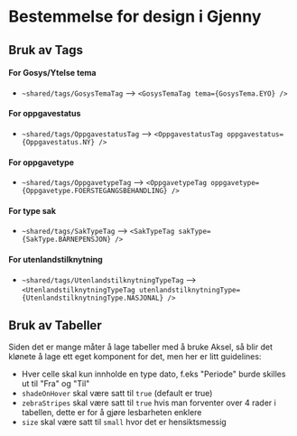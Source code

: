 # Bestemmelse for design i Gjenny

## Bruk av Tags

#### For Gosys/Ytelse tema 
- `~shared/tags/GosysTemaTag` --> `<GosysTemaTag tema={GosysTema.EYO} />`

#### For oppgavestatus
- `~shared/tags/OppgavestatusTag` --> `<OppgavestatusTag oppgavestatus={Oppgavestatus.NY} />`

#### For oppgavetype
- `~shared/tags/OppgavetypeTag` --> `<OppgavetypeTag oppgavetype={Oppgavetype.FOERSTEGANGSBEHANDLING} />`

#### For type sak
- `~shared/tags/SakTypeTag` --> `<SakTypeTag sakType={SakType.BARNEPENSJON} />`

#### For utenlandstilknytning
- `~shared/tags/UtenlandstilknytningTypeTag` --> `<UtenlandstilknytningTypeTag utenlandstilknytningType={UtenlandstilknytningType.NASJONAL} />`

## Bruk av Tabeller
Siden det er mange måter å lage tabeller med å bruke Aksel, så blir det klønete å lage ett eget komponent for det, men her er litt guidelines:

- Hver celle skal kun innholde en type dato, f.eks "Periode" burde skilles ut til "Fra" og "Til"
- `shadeOnHover` skal være satt til `true` (default er true)
- `zebraStripes` skal være satt til `true` hvis man forventer over 4 rader i tabellen, dette er for å gjøre lesbarheten enklere
- `size` skal være satt til `small` hvor det er hensiktsmessig
